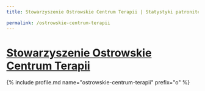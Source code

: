 ```yaml
---
title: Stowarzyszenie Ostrowskie Centrum Terapii | Statystyki patronite.pl | Patromierz

permalink: /ostrowskie-centrum-terapii
---
```


# [Stowarzyszenie Ostrowskie Centrum Terapii](https://patronite.pl/ostrowskie-centrum-terapii)

{% include profile.md name="ostrowskie-centrum-terapii" prefix="o" %}
